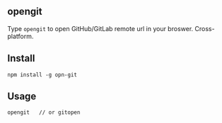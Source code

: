 ## opengit

Type `opengit` to open GitHub/GitLab remote url in your broswer. Cross-platform.

## Install

```
npm install -g opn-git
```

## Usage

```
opengit   // or gitopen
```
